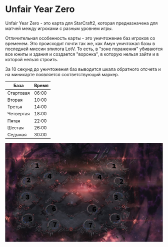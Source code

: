 # Unfair Year Zero

Unfair Year Zero - это карта для StarCraft2, которая предназначена для матчей между игроками с разным уровнем игры.

Отличительная особенность карты - это уничтожение баз игроков со временем. Это происходит почти так же, как Амун уничтожал базы в последней миссии эпилога LotV. То есть, в "зоне поражения" убиваются все юниты и здания и создается "воронка", в которую нельзя зайти и в которой нельзя строить.

За 10 секунд до уничтожения баз выводится шкала обратного отсчета и на миникарте появляется соответствующий маркер. 

| База            | Время |
|-----------------|-------|
| Стартовая       | 06:00 |
| Вторая          | 10:00 |
| Третья          | 14:00 |
| Четвертая       | 18:00 |
| Пятая           | 22:00 |
| Шестая          | 26:00 |
| Седьмая         | 30:00 |

![Unfair Year Zero Map](../../../images/unfair-year-zero.jpg)
